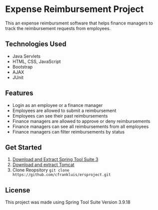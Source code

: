 # Expense Reimbursement Project
This an expense reimbursment software that helps finance managers to track the reimbursement requests from employees.

## Technologies Used
- Java Servlets
- HTML, CSS, JavaScript
- Bootstrap
- AJAX
- JUnit

## Features
- Login as an employee or a finance manager
- Employees are allowed to submit a reimbursement
- Employees can see their past reimbursements
- Finance managers are allowed to approve or deny reimbursements
- Finance managers can see all reimbursements from all employees
- Finance managers can filter reimbursements by status

## Get Started
1. [Download and Extract Spring Tool Suite 3](https://download.springsource.com/release/STS/3.9.18.RELEASE/dist/e4.21/spring-tool-suite-3.9.18.RELEASE-e4.21.0-win32-x86_64.zip)
2. [Download and extract Tomcat](https://dlcdn.apache.org/tomcat/tomcat-9/v9.0.63/bin/apache-tomcat-9.0.63.zip)
4. Clone Reopsitory `git clone https://github.com/cfrankluis/ersproject.git`

## License
This project was made using Spring Tool Suite Version 3.9.18
